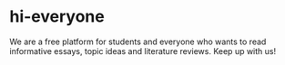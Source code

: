 # hi-everyone
We are a free platform for students and everyone who wants to read informative essays, topic ideas and literature reviews. Keep up with us!
